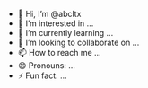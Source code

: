 - 👋 Hi, I’m @abcltx
- 👀 I’m interested in ...
- 🌱 I’m currently learning ...
- 💞️ I’m looking to collaborate on ...
- 📫 How to reach me ...
- 😄 Pronouns: ...
- ⚡ Fun fact: ...

<!---
abcltx/abcltx is a ✨ special ✨ repository because its `README.md` (this file) appears on your GitHub profile.
You can click the Preview link to take a look at your changes.
--->
